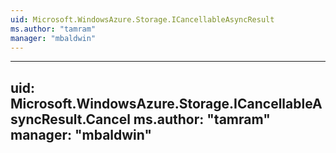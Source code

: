 ```yaml
---
uid: Microsoft.WindowsAzure.Storage.ICancellableAsyncResult
ms.author: "tamram"
manager: "mbaldwin"
---
```


---
uid: Microsoft.WindowsAzure.Storage.ICancellableAsyncResult.Cancel
ms.author: "tamram"
manager: "mbaldwin"
---
